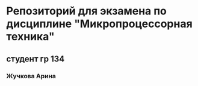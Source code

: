 # Репозиторий для экзамена по дисциплине "Микропроцессорная техника"

## студент гр 134
### Жучкова Арина
